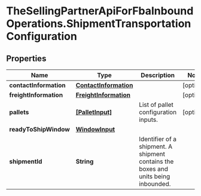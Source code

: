 # TheSellingPartnerApiForFbaInboundOperations.ShipmentTransportationConfiguration

## Properties

Name | Type | Description | Notes
------------ | ------------- | ------------- | -------------
**contactInformation** | [**ContactInformation**](ContactInformation.md) |  | [optional] 
**freightInformation** | [**FreightInformation**](FreightInformation.md) |  | [optional] 
**pallets** | [**[PalletInput]**](PalletInput.md) | List of pallet configuration inputs. | [optional] 
**readyToShipWindow** | [**WindowInput**](WindowInput.md) |  | 
**shipmentId** | **String** | Identifier of a shipment. A shipment contains the boxes and units being inbounded. | 


